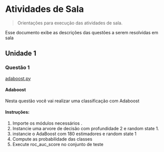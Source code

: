 # Atividades de Sala
> Orientações para execução das atividades de sala.

Esse documento exibe as descrições das questões a serem resolvidas em sala

##  Unidade 1  

### Questão 1

[adaboost.py](adaboost.py)

#### Adaboost

Nesta questão você vai realizar uma classificação com Adaboost

#### Instruções:

1)  Importe os módulos necessários .
2) Instancie  uma arvore de decisão com profundidade 2 e random state 1.
3) instancie o AdaBoost com 180 estimadores e random state 1
4) Compute as probabilidade das classes
5) Execute  roc_auc_score no conjunto de teste



